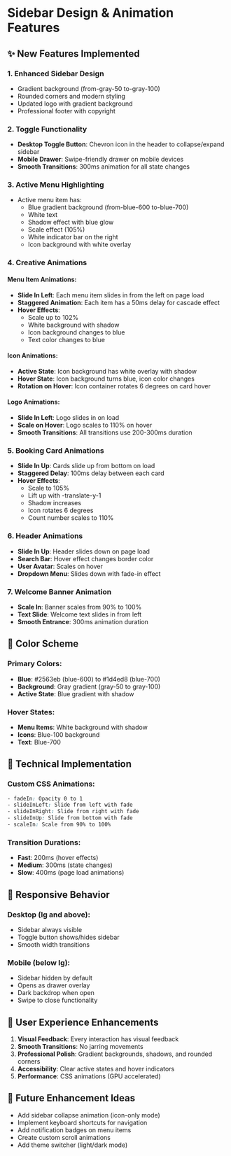 # Sidebar Design & Animation Features

## ✨ New Features Implemented

### 1. **Enhanced Sidebar Design**
- Gradient background (from-gray-50 to-gray-100)
- Rounded corners and modern styling
- Updated logo with gradient background
- Professional footer with copyright

### 2. **Toggle Functionality**
- **Desktop Toggle Button**: Chevron icon in the header to collapse/expand sidebar
- **Mobile Drawer**: Swipe-friendly drawer on mobile devices
- **Smooth Transitions**: 300ms animation for all state changes

### 3. **Active Menu Highlighting**
- Active menu item has:
  - Blue gradient background (from-blue-600 to-blue-700)
  - White text
  - Shadow effect with blue glow
  - Scale effect (105%)
  - White indicator bar on the right
  - Icon background with white overlay

### 4. **Creative Animations**

#### Menu Item Animations:
- **Slide In Left**: Each menu item slides in from the left on page load
- **Staggered Animation**: Each item has a 50ms delay for cascade effect
- **Hover Effects**:
  - Scale up to 102%
  - White background with shadow
  - Icon background changes to blue
  - Text color changes to blue

#### Icon Animations:
- **Active State**: Icon background has white overlay with shadow
- **Hover State**: Icon background turns blue, icon color changes
- **Rotation on Hover**: Icon container rotates 6 degrees on card hover

#### Logo Animations:
- **Slide In Left**: Logo slides in on load
- **Scale on Hover**: Logo scales to 110% on hover
- **Smooth Transitions**: All transitions use 200-300ms duration

### 5. **Booking Card Animations**
- **Slide In Up**: Cards slide up from bottom on load
- **Staggered Delay**: 100ms delay between each card
- **Hover Effects**:
  - Scale to 105%
  - Lift up with -translate-y-1
  - Shadow increases
  - Icon rotates 6 degrees
  - Count number scales to 110%

### 6. **Header Animations**
- **Slide In Up**: Header slides down on page load
- **Search Bar**: Hover effect changes border color
- **User Avatar**: Scales on hover
- **Dropdown Menu**: Slides down with fade-in effect

### 7. **Welcome Banner Animation**
- **Scale In**: Banner scales from 90% to 100%
- **Text Slide**: Welcome text slides in from left
- **Smooth Entrance**: 300ms animation duration

## 🎨 Color Scheme

### Primary Colors:
- **Blue**: #2563eb (blue-600) to #1d4ed8 (blue-700)
- **Background**: Gray gradient (gray-50 to gray-100)
- **Active State**: Blue gradient with shadow

### Hover States:
- **Menu Items**: White background with shadow
- **Icons**: Blue-100 background
- **Text**: Blue-700

## 🔧 Technical Implementation

### Custom CSS Animations:
```css
- fadeIn: Opacity 0 to 1
- slideInLeft: Slide from left with fade
- slideInRight: Slide from right with fade
- slideInUp: Slide from bottom with fade
- scaleIn: Scale from 90% to 100%
```

### Transition Durations:
- **Fast**: 200ms (hover effects)
- **Medium**: 300ms (state changes)
- **Slow**: 400ms (page load animations)

## 📱 Responsive Behavior

### Desktop (lg and above):
- Sidebar always visible
- Toggle button shows/hides sidebar
- Smooth width transitions

### Mobile (below lg):
- Sidebar hidden by default
- Opens as drawer overlay
- Dark backdrop when open
- Swipe to close functionality

## 🎯 User Experience Enhancements

1. **Visual Feedback**: Every interaction has visual feedback
2. **Smooth Transitions**: No jarring movements
3. **Professional Polish**: Gradient backgrounds, shadows, and rounded corners
4. **Accessibility**: Clear active states and hover indicators
5. **Performance**: CSS animations (GPU accelerated)

## 🚀 Future Enhancement Ideas

- Add sidebar collapse animation (icon-only mode)
- Implement keyboard shortcuts for navigation
- Add notification badges on menu items
- Create custom scroll animations
- Add theme switcher (light/dark mode)
